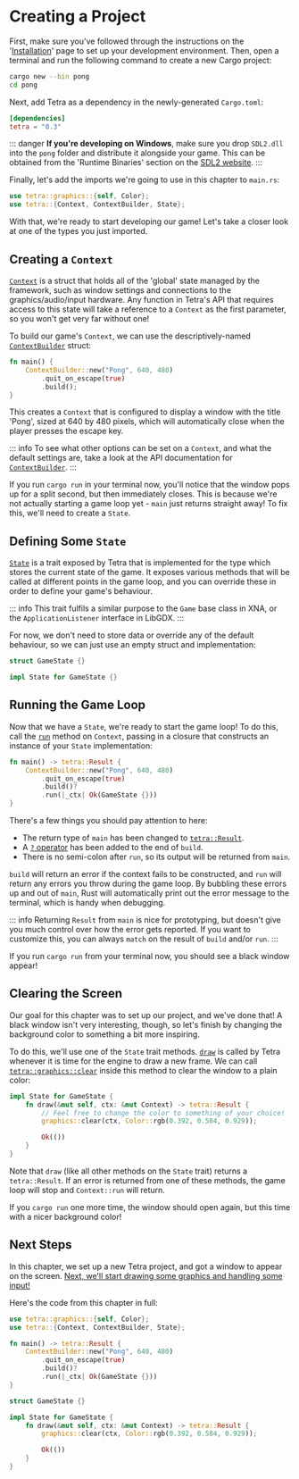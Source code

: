 # Creating a Project

First, make sure you've followed through the instructions on the '[Installation](../installation.md)' page to set up your development environment. Then, open a terminal and run the following command to create a new Cargo project:

```bash
cargo new --bin pong
cd pong
```

Next, add Tetra as a dependency in the newly-generated `Cargo.toml`:

```toml
[dependencies]
tetra = "0.3"
```

::: danger
**If you're developing on Windows**, make sure you drop `SDL2.dll` into the `pong` folder and distribute it alongside your game. This can be obtained from the 'Runtime Binaries' section on the [SDL2 website](https://www.libsdl.org/download-2.0.php).
:::

Finally, let's add the imports we're going to use in this chapter to `main.rs`:

```rust
use tetra::graphics::{self, Color};
use tetra::{Context, ContextBuilder, State};
```

With that, we're ready to start developing our game! Let's take a closer look at one of the types you just imported.

## Creating a `Context`

[`Context`](https://docs.rs/tetra/0.3/tetra/struct.Context.html) is a struct that holds all of the 'global' state managed by the framework, such as window settings and connections to the graphics/audio/input hardware. Any function in Tetra's API that requires access to this state will take a reference to a `Context` as the first parameter, so you won't get very far without one!

To build our game's `Context`, we can use the descriptively-named [`ContextBuilder`](https://docs.rs/tetra/0.3/tetra/struct.ContextBuilder.html) struct:

```rust
fn main() {
    ContextBuilder::new("Pong", 640, 480)
        .quit_on_escape(true)
        .build();
}
```

This creates a `Context` that is configured to display a window with the title 'Pong', sized at 640 by 480 pixels, which will automatically close when the player presses the escape key.

::: info
To see what other options can be set on a `Context`, and what the default settings are, take a look at the API documentation for [`ContextBuilder`](https://docs.rs/tetra/0.3.1/tetra/struct.ContextBuilder.html).
:::

If you run `cargo run` in your terminal now, you'll notice that the window pops up for a split second, but then immediately closes. This is because we're not actually starting a game loop yet - `main` just returns straight away! To fix this, we'll need to create a `State`.

## Defining Some `State`

[`State`](https://docs.rs/tetra/0.3/tetra/trait.State.html) is a trait exposed by Tetra that is implemented for the type which stores the current state of the game. It exposes various methods that will be called at different points in the game loop, and you can override these in order to define your game's behaviour.

::: info
This trait fulfils a similar purpose to the `Game` base class in XNA, or the `ApplicationListener` interface in LibGDX.
:::

For now, we don't need to store data or override any of the default behaviour, so we can just use an empty struct and implementation:

```rust
struct GameState {}

impl State for GameState {}
```

## Running the Game Loop

Now that we have a `State`, we're ready to start the game loop! To do this, call the [`run`](https://docs.rs/tetra/0.3/tetra/struct.Context.html#method.run) method on `Context`, passing in a closure that constructs an instance of your `State` implementation:

```rust
fn main() -> tetra::Result {
    ContextBuilder::new("Pong", 640, 480)
        .quit_on_escape(true)
        .build()?
        .run(|_ctx| Ok(GameState {}))
}
```

There's a few things you should pay attention to here:

- The return type of `main` has been changed to [`tetra::Result`](https://docs.rs/tetra/0.3/tetra/error/type.Result.html).
- A [`?` operator](https://doc.rust-lang.org/book/ch09-02-recoverable-errors-with-result.html#a-shortcut-for-propagating-errors-the--operator) has been added to the end of `build`.
- There is no semi-colon after `run`, so its output will be returned from `main`.

`build` will return an error if the context fails to be constructed, and `run` will return any errors you throw during the game loop. By bubbling these errors up and out of `main`, Rust will automatically print out the error message to the terminal, which is handy when debugging.

::: info
Returning `Result` from `main` is nice for prototyping, but doesn't give you much control over how the error gets reported. If you want to customize this, you can always `match` on the result of `build` and/or `run`.
:::

If you run `cargo run` from your terminal now, you should see a black window appear!

## Clearing the Screen

Our goal for this chapter was to set up our project, and we've done that! A black window isn't very interesting, though, so let's finish by changing the background color to something a bit more inspiring.

To do this, we'll use one of the `State` trait methods. [`draw`](https://docs.rs/tetra/0.3/tetra/trait.State.html#method.draw) is called by Tetra whenever it is time for the engine to draw a new frame. We can call [`tetra::graphics::clear`](https://docs.rs/tetra/0.3/tetra/graphics/fn.clear.html) inside this method to clear the window to a plain color:

```rust
impl State for GameState {
    fn draw(&mut self, ctx: &mut Context) -> tetra::Result {
        // Feel free to change the color to something of your choice!
        graphics::clear(ctx, Color::rgb(0.392, 0.584, 0.929));

        Ok(())
    }
}
```

Note that `draw` (like all other methods on the `State` trait) returns a `tetra::Result`. If an error is returned from one of these methods, the game loop will stop and `Context::run` will return.

If you `cargo run` one more time, the window should open again, but this time with a nicer background color!

## Next Steps

In this chapter, we set up a new Tetra project, and got a window to appear on the screen. [Next, we'll start drawing some graphics and handling some input!](./02-adding-the-paddles.md)

Here's the code from this chapter in full:

```rust
use tetra::graphics::{self, Color};
use tetra::{Context, ContextBuilder, State};

fn main() -> tetra::Result {
    ContextBuilder::new("Pong", 640, 480)
        .quit_on_escape(true)
        .build()?
        .run(|_ctx| Ok(GameState {}))
}

struct GameState {}

impl State for GameState {
    fn draw(&mut self, ctx: &mut Context) -> tetra::Result {
        graphics::clear(ctx, Color::rgb(0.392, 0.584, 0.929));

        Ok(())
    }
}
```
